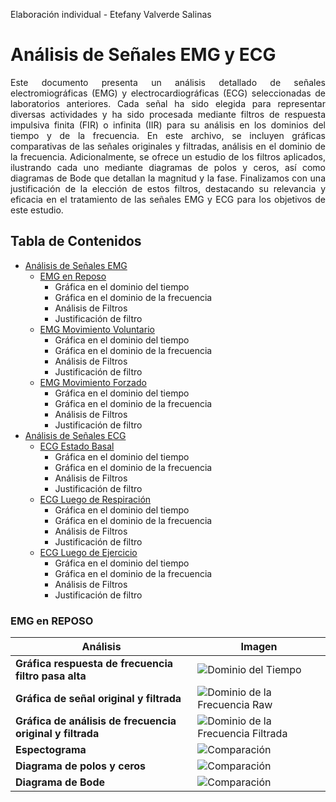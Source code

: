 Elaboración individual - Etefany Valverde Salinas 

# Análisis de Señales EMG y ECG

<div align="justify">

Este documento presenta un análisis detallado de señales electromiográficas (EMG) y electrocardiográficas (ECG) seleccionadas de laboratorios anteriores. Cada señal ha sido elegida para representar diversas actividades y ha sido procesada mediante filtros de respuesta impulsiva finita (FIR) o infinita (IIR) para su análisis en los dominios del tiempo y de la frecuencia. En este archivo, se incluyen gráficas comparativas de las señales originales y filtradas, análisis en el dominio de la frecuencia. Adicionalmente, se ofrece un estudio de los filtros aplicados, ilustrando cada uno mediante diagramas de polos y ceros, así como diagramas de Bode que detallan la magnitud y la fase. Finalizamos con una justificación de la elección de estos filtros, destacando su relevancia y eficacia en el tratamiento de las señales EMG y ECG para los objetivos de este estudio.

</div>


## Tabla de Contenidos
- [Análisis de Señales EMG](#análisis-de-señales-emg)
  - [EMG en Reposo](#emg-en-reposo)
      - Gráfica en el dominio del tiempo
      - Gráfica en el dominio de la frecuencia
      - Análisis de Filtros
      - Justificación de filtro
  - [EMG Movimiento Voluntario](#emg-movimiento-voluntario)
      - Gráfica en el dominio del tiempo
      - Gráfica en el dominio de la frecuencia
      - Análisis de Filtros
      - Justificación de filtro
  - [EMG Movimiento Forzado](#emg-movimiento-forzado)
      - Gráfica en el dominio del tiempo
      - Gráfica en el dominio de la frecuencia
      - Análisis de Filtros
      - Justificación de filtro
- [Análisis de Señales ECG](#análisis-de-señales-ecg)
  - [ECG Estado Basal](#ecg-estado-basal)
      - Gráfica en el dominio del tiempo
      - Gráfica en el dominio de la frecuencia
      - Análisis de Filtros
      - Justificación de filtro
  - [ECG Luego de Respiración](#ecg-luego-de-respiración)
      - Gráfica en el dominio del tiempo
      - Gráfica en el dominio de la frecuencia
      - Análisis de Filtros
      - Justificación de filtro
  - [ECG Luego de Ejercicio](#ecg-luego-de-ejercicio)
      - Gráfica en el dominio del tiempo
      - Gráfica en el dominio de la frecuencia
      - Análisis de Filtros
      - Justificación de filtro
   


### EMG en REPOSO

| Análisis                                              | Imagen                                                                                                        |
|------------------------------------------------------|---------------------------------------------------------------------------------------------------------------|
| **Gráfica respuesta de frecuencia filtro pasa alta**                  | ![Dominio del Tiempo](https://github.com/Peeta18/ISB_Grupo3/blob/e978bb50de06bc5385ebe88109682c92ebe0ab9b/ISB/Laboratorios/L7_procesamiento_de_se%C3%B1ales/img-piero/EEG/reposo/raw.png) |
| **Gráfica de señal original y filtrada**| ![Dominio de la Frecuencia Raw](https://github.com/Peeta18/ISB_Grupo3/blob/e978bb50de06bc5385ebe88109682c92ebe0ab9b/ISB/Laboratorios/L7_procesamiento_de_se%C3%B1ales/img-piero/EEG/reposo/ft_raw.png) |
| **Gráfica de análisis de frecuencia original y filtrada** | ![Dominio de la Frecuencia Filtrada](https://github.com/Peeta18/ISB_Grupo3/blob/e978bb50de06bc5385ebe88109682c92ebe0ab9b/ISB/Laboratorios/L7_procesamiento_de_se%C3%B1ales/img-piero/EEG/reposo/ft_filter.png) |
| **Espectograma**                            | ![Comparación](https://github.com/Peeta18/ISB_Grupo3/blob/e978bb50de06bc5385ebe88109682c92ebe0ab9b/ISB/Laboratorios/L7_procesamiento_de_se%C3%B1ales/img-piero/EEG/reposo/comparison.png)                 |
| **Diagrama de polos y ceros**                            | ![Comparación](https://github.com/Peeta18/ISB_Grupo3/blob/e978bb50de06bc5385ebe88109682c92ebe0ab9b/ISB/Laboratorios/L7_procesamiento_de_se%C3%B1ales/img-piero/EEG/reposo/comparison.png)                 |
| **Diagrama de Bode**                            | ![Comparación](https://github.com/Peeta18/ISB_Grupo3/blob/e978bb50de06bc5385ebe88109682c92ebe0ab9b/ISB/Laboratorios/L7_procesamiento_de_se%C3%B1ales/img-piero/EEG/reposo/comparison.png)                 |

